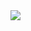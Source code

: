 <a href="https://github.com/Haidaishaoyu">
  <img align="center" src="https://github-readme-stats.vercel.app/api?username=Haidaishaoyu&count_private=true&show_icons=true" />
</a>
